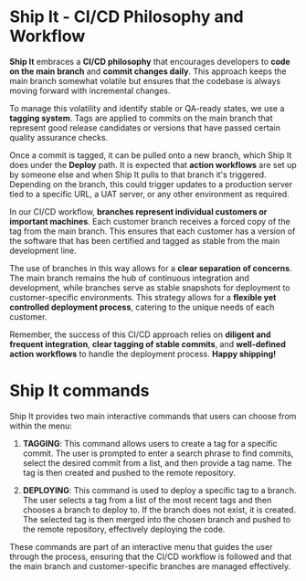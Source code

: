 # Ship It - CI/CD Philosophy and Workflow

**Ship It** embraces a **CI/CD philosophy** that encourages developers to **code on the main branch** and **commit changes daily**. This approach keeps the main branch somewhat volatile but ensures that the codebase is always moving forward with incremental changes.

To manage this volatility and identify stable or QA-ready states, we use a **tagging system**. Tags are applied to commits on the main branch that represent good release candidates or versions that have passed certain quality assurance checks.

Once a commit is tagged, it can be pulled onto a new branch, which Ship It does under the **Deploy** path. It is expected that **action workflows** are set up by someone else and when Ship It pulls to that branch it's triggered. Depending on the branch, this could trigger updates to a production server tied to a specific URL, a UAT server, or any other environment as required.

In our CI/CD workflow, **branches represent individual customers or important machines**. Each customer branch receives a forced copy of the tag from the main branch. This ensures that each customer has a version of the software that has been certified and tagged as stable from the main development line.

The use of branches in this way allows for a **clear separation of concerns**. The main branch remains the hub of continuous integration and development, while branches serve as stable snapshots for deployment to customer-specific environments. This strategy allows for a **flexible yet controlled deployment process**, catering to the unique needs of each customer.

Remember, the success of this CI/CD approach relies on **diligent and frequent integration**, **clear tagging of stable commits**, and **well-defined action workflows** to handle the deployment process. **Happy shipping!**

# Ship It commands

Ship It provides two main interactive commands that users can choose from within the menu:

1. **TAGGING**: This command allows users to create a tag for a specific commit. The user is prompted to enter a search phrase to find commits, select the desired commit from a list, and then provide a tag name. The tag is then created and pushed to the remote repository.

2. **DEPLOYING**: This command is used to deploy a specific tag to a branch. The user selects a tag from a list of the most recent tags and then chooses a branch to deploy to. If the branch does not exist, it is created. The selected tag is then merged into the chosen branch and pushed to the remote repository, effectively deploying the code.

These commands are part of an interactive menu that guides the user through the process, ensuring that the CI/CD workflow is followed and that the main branch and customer-specific branches are managed effectively.
